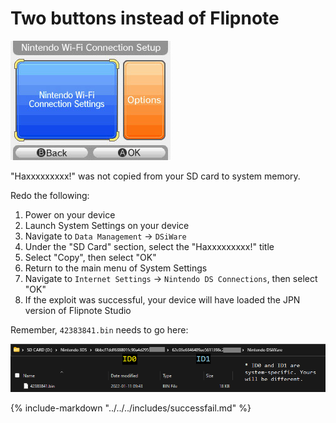 # Two buttons instead of Flipnote

![Image](/images/fredtool/consett.jpg)

"Haxxxxxxxxx!" was not copied from your SD card to system memory.

Redo the following:

1. Power on your device
1. Launch System Settings on your device
1. Navigate to `Data Management` -> `DSiWare`
1. Under the "SD Card" section, select the "Haxxxxxxxxx!" title
1. Select "Copy", then select "OK"
1. Return to the main menu of System Settings
1. Navigate to `Internet Settings` -> `Nintendo DS Connections`, then select "OK"
1. If the exploit was successful, your device will have loaded the JPN version of Flipnote Studio

Remember, `42383841.bin` needs to go here:

![Image](/images/fredtool/dsiware-location-4.png)

{% include-markdown "../../../includes/successfail.md" %}